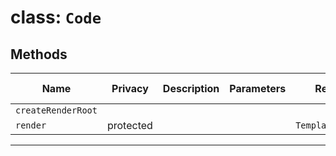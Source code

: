 # class: `Code`

## Methods

| Name               | Privacy   | Description | Parameters | Return           | Inherited From |
| ------------------ | --------- | ----------- | ---------- | ---------------- | -------------- |
| `createRenderRoot` |           |             |            |                  |                |
| `render`           | protected |             |            | `TemplateResult` |                |

<hr/>
